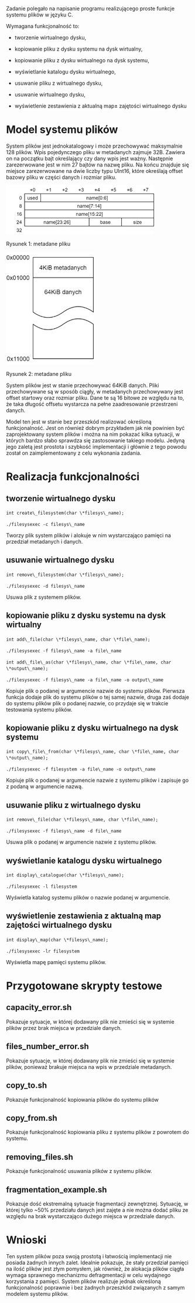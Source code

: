 Zadanie polegało na napisanie programu realizującego proste funkcje systemu plików w języku C.

Wymagana funkcjonalność to:

-   tworzenie wirtualnego dysku,

-   kopiowanie pliku z dysku systemu na dysk wirtualny,

-   kopiowanie pliku z dysku wirtualnego na dysk systemu,

-   wyświetlanie katalogu dysku wirtualnego,

-   usuwanie pliku z wirtualnego dysku,

-   usuwanie wirtualnego dysku,

-   wyświetlenie zestawienia z aktualną map± zajętości wirtualnego dysku

# Model systemu plików

System plików jest jednokatalogowy i może przechowywać maksymalnie 128 plików. Wpis pojedynczego pliku w metadanych zajmuje 32B. Zawiera on na początku bajt określający czy dany wpis jest ważny. Następnie zarezerwowane jest w nim 27 bajtów na nazwę pliku. Na końcu znajduje się miejsce zarezerwowane na dwie liczby typu UInt16, które określają offset bazowy pliku w części danych i rozmiar pliku.

<img src="https://github.com/krynju/file_system_demo/blob/master/docs/media/image1.png" style="width:4.20365in;height:1.38973in" />

Rysunek 1: metadane pliku

<img src="https://github.com/krynju/file_system_demo/blob/master/docs/media/image2.png" style="width:2.49444in;height:3.18403in" />

Rysunek 2: metadane pliku

System plików jest w stanie przechowywać 64KiB danych. Pliki przechowywane są w sposób ciągły, w metadanych przechowywany jest offset startowy oraz rozmiar pliku. Dane te są 16 bitowe ze względu na to, że taka długość offsetu wystarcza na pełne zaadresowanie przestrzeni danych.

Model ten jest w stanie bez przeszkód realizować określoną funkcjonalność. Jest on również dobrym przykładem jak nie powinien być zaprojektowany system plików i można na nim pokazać kilka sytuacji, w których bardzo słabo sprawdza się zastosowanie takiego modelu. Jedyną jego zaletą jest prostota i szybkość implementacji i głównie z tego powodu został on zaimplementowany z celu wykonania zadania.

# Realizacja funkcjonalności

## tworzenie wirtualnego dysku

`int create\_filesystem(char \*filesys\_name); `

`./filesysexec -c filesys\_name`

Tworzy plik system plików i alokuje w nim wystarczająco pamięci na przedział metadanych i danych.

## usuwanie wirtualnego dysku

`int remove\_filesystem(char \*filesys\_name);  `

`./filesysexec -d filesys\_name`

Usuwa plik z systemem plików.

## kopiowanie pliku z dysku systemu na dysk wirtualny

`int add\_file(char \*filesys\_name, char \*file\_name); ` 

`./filesysexec -f filesys\_name -a file\_name  `

`int add\_file\_as(char \*filesys\_name, char \*file\_name, char \*output\_name);`

`./filesysexec -f filesys\_name -a file\_name -o output\_name`


Kopiuje plik o podanej w argumencie nazwie do systemu plików. Pierwsza funkcja dodaje plik do systemu plików o tej samej nazwie, druga zaś dodaje do systemu plików plik o podanej nazwie, co przydaje się w trakcie testowania systemu plików.

## kopiowanie pliku z dysku wirtualnego na dysk systemu

`int copy\_file\_from(char \*filesys\_name, char \*file\_name, char \*output\_name);`

`./filesysexec -f filesystem -a file\_name -o output\_name`


Kopiuje plik o podanej w argumencie nazwie z systemu plików i zapisuje go z podaną w argumencie nazwą.

## usuwanie pliku z wirtualnego dysku

`int remove\_file(char \*filesys\_name, char \*file\_name);  `

`./filesysexec -f filesys\_name -d file\_name`

Usuwa plik o podanej w argumencie nazwie z systemu plików.

## wyświetlanie katalogu dysku wirtualnego

`int display\_catalogue(char \*filesys\_name);  `

`./filesysexec -l filesystem`

Wyświetla katalog systemu plików o nazwie podanej w argumencie.

## wyświetlenie zestawienia z aktualną map zajętości wirtualnego dysku 

`int display\_map(char \*filesys\_name);  `

`./filesysexec -lr filesystem`

Wyświetla mapę pamięci systemu plików.

# Przygotowane skrypty testowe

## capacity\_error.sh

Pokazuje sytuacje, w której dodawany plik nie zmieści się w systemie plików przez brak miejsca w przedziale danych.

## files\_number\_error.sh

Pokazuje sytuacje, w której dodawany plik nie zmieści się w systemie plików, ponieważ brakuje miejsca na wpis w przedziale metadanych.

## copy\_to.sh

Pokazuje funkcjonalność kopiowania plików do systemu plików

## copy\_from.sh

Pokazuje funkcjonalność kopiowania pliku z systemu plików z powrotem do systemu.

## removing\_files.sh

Pokazuje funkcjonalność usuwania plików z systemu plików.

## fragmentation\_example.sh

Pokazuje dość ekstremalną sytuacje fragmentacji zewnętrznej. Sytuację, w której tylko \~50% przedziału danych jest zajęte a nie można dodać pliku ze względu na brak wystarczająco dużego miejsca w przedziale danych.

# Wnioski 

Ten system plików poza swoją prostotą i łatwością implementacji nie posiada żadnych innych zalet. Idealnie pokazuje, że stały przedział pamięci na ilość plików jest złym pomysłem, jak również, że alokacja plików ciągła wymaga sprawnego mechanizmu defragmentacji w celu wydajnego korzystania z pamięci. System plików realizuje jednak określoną funkcjonalność poprawnie i bez żadnych przeszkód związanych z samym modelem systemu plików.
